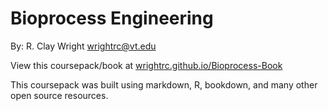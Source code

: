 # Bioprocess Engineering
By: R. Clay Wright
[wrightrc@vt.edu](wrightrc@vt.edu)

View this coursepack/book at [wrightrc.github.io/Bioprocess-Book](https://wrightrc.github.io/Bioprocess-Book)

This coursepack was built using markdown, R, bookdown, and many other open source resources.
